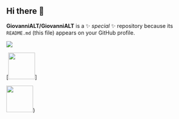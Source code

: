 ## Hi there 👋


**GiovanniALT/GiovanniALT** is a ✨ _special_ ✨ repository because its `README.md` (this file) appears on your GitHub profile.

<a href="gdc23330@gmail.com">
<img src="https://img.shields.io/badge/Gmail-D14836?style=for-the-badge&logo=gmail&logoColor=white"/>
</a>

[<img src="https://hermes.dio.me/tracks/608ecefd-1d10-42ea-9f58-3e7a4548ab3e.png" width="70">]

[<img src="https://hermes.digitalinnovation.one/assets/diome/logo-full.svg" width="70">](https://github.com/GiovanniALT/GiovanniALT/edit/main/README.md))


